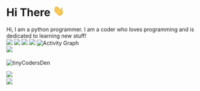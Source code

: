 # Hi There <img src="./wave.gif" width="30px">
Hi, I am a python programmer. I am a coder who loves programming and is dedicated to learning new stuff! 
<br>
![](https://komarev.com/ghpvc/?username=tinyCodersDen&color=blue)
![](https://img.shields.io/badge/OS-Windows&nbsp;10-informational?style=flat&logo=windows&logoColor=blue&color=0C7DBE)
![](https://img.shields.io/badge/Editor-VS&nbsp;Code-informational?style=flat&logo=visual-studio-code&logoColor=blue&color=0C7DBE)
![](https://img.shields.io/badge/Shell-Terminal-informational?style=flat&logo=windows-terminal&logoColor=blue&color=0C7DBE)
![Activity Graph](https://activity-graph.herokuapp.com/graph?username=tinyCodersDen&theme=github)
<br>
<img src="https://github-readme-stats.vercel.app/api?count_private=true&include_all_commits=true&username=tinyCodersDen&show_icons=true&hide_title=true&theme=dark" /> 
<p><img align="center" src="https://github-readme-streak-stats.herokuapp.com/?user=tinyCodersDen&" alt="tinyCodersDen" /></p>
<img src="https://github-profile-trophy.vercel.app/?username=tinyCodersDen&column=7&theme=onedark" />
<br>
<a href="https://stackoverflow.com/users/16168925/viperstream?tab=profile"><img src="https://github-readme-stackoverflow.vercel.app/?userID=16168925&theme=dark" /></a>
<!-- Here are some ideas to get you started:

- 🔭 I currently working on ...
- 🌱 I’m currently learning ...
- 👯 I’m looking to collaborate on ...
- 🤔 I’m looking for help with ...
- 💬 Ask me about ...
- 📫 How to reach me: ...
- 😄 Pronouns: ...
- ⚡ Fun fact: ...
--> -->
